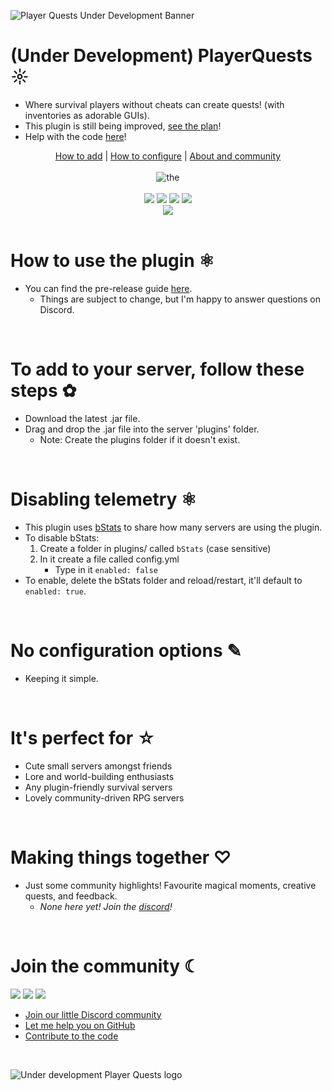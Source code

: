 ![Player Quests Under Development Banner](https://cdn.modrinth.com/data/N5NJr7y3/images/ca3ac817e9d55bd24238766c4f746291b5d2c9ae.png)

# (Under Development) PlayerQuests ☼
- Where survival players without cheats can create quests! (with inventories as adorable GUIs).
- This plugin is still being improved, [see the plan](https://github.com/users/sammypanda/projects/2/views/1?layout=board)!
- Help with the code [here](https://github.com/sammypanda/MCJE-PlayerQuests-Plugin/tree/dev/main/docs/branding/docs/developers#readme)!

<div align="center">
  <a href="#add">How to add</a> |
  <a href="#configure">How to configure</a> |
  <a href="#community">About and community</a>
  <br><br>
  <img src=https://cdn.modrinth.com/data/cached_images/834e035f26f53096b122b053e38fc08a72445c9c.png alt=the create quest inventory GUI.>
  <br><br>
  <img src="https://img.shields.io/github/downloads/sammypanda/MCJE-PlayerQuests-Plugin/latest/total">
  <img src="https://img.shields.io/bstats/servers/22692">
  <img src="https://img.shields.io/bstats/players/22692">
  <img src="https://img.shields.io/discord/1189911593958506567">
  <br>
  <img src="https://img.shields.io/modrinth/game-versions/playerquests">
</div>

<br>

<h1 id="guide">How to use the plugin ⚛</h1>

- You can find the pre-release guide [here](https://github.com/sammypanda/MCJE-PlayerQuests-Plugin/tree/main/branding#readme). 
    - Things are subject to change, but I'm happy to answer questions on Discord.

<br>

<h1 id="add">To add to your server, follow these steps ✿</h1>

- Download the latest .jar file.
- Drag and drop the .jar file into the server 'plugins' folder.
  - Note: Create the plugins folder if it doesn't exist.

<br>

<h1 id="guide">Disabling telemetry ⚛</h1>

- This plugin uses [bStats](https://github.com/Bastian/bStats) to share how many servers are using the plugin.
- To disable bStats:
    1. Create a folder in plugins/ called ``bStats`` (case sensitive)
    2. In it create a file called config.yml
        - Type in it ``enabled: false``
- To enable, delete the bStats folder and reload/restart, it'll default to ``enabled: true``.

<br>

<h1 id="configure">No configuration options ✎</h1>

- Keeping it simple.

<br>

<h1 id="community">It's perfect for ☆</h1>

- Cute small servers amongst friends
- Lore and world-building enthusiasts
- Any plugin-friendly survival servers
- Lovely community-driven RPG servers

<br>

# Making things together ♡
- Just some community highlights! Favourite magical moments, creative quests, and feedback.
  - *None here yet! Join the [discord](https://discord.gg/EvWVSn9URf)!*

<br>

# Join the community ☾
<img src="https://img.shields.io/modrinth/followers/playerquests"> <img src="https://img.shields.io/spiget/stars/114157"> <img src="https://img.shields.io/discord/1189911593958506567">

- [Join our little Discord community](http://discord.gg/EvWVSn9URf)
- [Let me help you on GitHub](http://github.com/sammypanda/MCJE-PlayerQuests-Plugin/issues/)
- [Contribute to the code](https://github.com/sammypanda/MCJE-PlayerQuests-Plugin/tree/dev/main/docs/branding/docs/developers#readme)

<br>

![Under development Player Quests logo](https://cdn.modrinth.com/data/N5NJr7y3/4c553e635db0e78de0720b46d15cef6f59b56c14.png)
